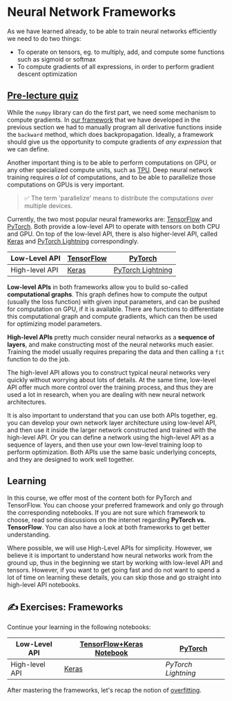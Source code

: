 # Neural Network Frameworks

As we have learned already, to be able to train neural networks efficiently we need to do two things:

* To operate on tensors, eg. to multiply, add, and compute some functions such as sigmoid or softmax
* To compute gradients of all expressions, in order to perform gradient descent optimization

## [Pre-lecture quiz](https://victorious-sand-043ca7603.1.azurestaticapps.net/quiz/105)

While the `numpy` library can do the first part, we need some mechanism to compute gradients. In [our framework](../04-OwnFramework/OwnFramework.ipynb) that we have developed in the previous section we had to manually program all derivative functions inside the `backward` method, which does backpropagation. Ideally, a framework should give us the opportunity to compute gradients of *any expression* that we can define.

Another important thing is to be able to perform computations on GPU, or any other specialized compute units, such as [TPU](https://en.wikipedia.org/wiki/Tensor_Processing_Unit). Deep neural network training requires *a lot* of computations, and to be able to parallelize those computations on GPUs is very important.

> ✅ The term 'parallelize' means to distribute the computations over multiple devices.

Currently, the two most popular neural frameworks are: [TensorFlow](http://TensorFlow.org) and [PyTorch](https://pytorch.org/). Both provide a low-level API to operate with tensors on both CPU and GPU. On top of the low-level API, there is also higher-level API, called [Keras](https://keras.io/) and [PyTorch Lightning](https://pytorchlightning.ai/) correspondingly.

Low-Level API | [TensorFlow](http://TensorFlow.org) | [PyTorch](https://pytorch.org/)
--------------|-------------------------------------|--------------------------------
High-level API| [Keras](https://keras.io/) | [PyTorch Lightning](https://pytorchlightning.ai/)

**Low-level APIs** in both frameworks allow you to build so-called **computational graphs**. This graph defines how to compute the output (usually the loss function) with given input parameters, and can be pushed for computation on GPU, if it is available. There are functions to differentiate this computational graph and compute gradients, which can then be used for optimizing model parameters.

**High-level APIs** pretty much consider neural networks as a **sequence of layers**, and make constructing most of the neural networks much easier. Training the model usually requires preparing the data and then calling a `fit` function to do the job.

The high-level API allows you to construct typical neural networks very quickly without worrying about lots of details. At the same time, low-level API offer much more control over the training process, and thus they are used a lot in research, when you are dealing with new neural network architectures.

It is also important to understand that you can use both APIs together, eg. you can develop your own network layer architecture using low-level API, and then use it inside the larger network constructed and trained with the high-level API. Or you can define a network using the high-level API as a sequence of layers, and then use your own low-level training loop to perform optimization. Both APIs use the same basic underlying concepts, and they are designed to work well together.

## Learning

In this course, we offer most of the content both for PyTorch and TensorFlow. You can choose your preferred framework and only go through the corresponding notebooks. If you are not sure which framework to choose, read some discussions on the internet regarding **PyTorch vs. TensorFlow**. You can also have a look at both frameworks to get better understanding.

Where possible, we will use High-Level APIs for simplicity. However, we believe it is important to understand how neural networks work from the ground up, thus in the beginning we start by working with low-level API and tensors. However, if you want to get going fast and do not want to spend a lot of time on learning these details, you can skip those and go straight into high-level API notebooks.

## ✍️ Exercises: Frameworks

Continue your learning in the following notebooks:

Low-Level API | [TensorFlow+Keras Notebook](IntroKerasTF.ipynb) | [PyTorch](IntroPyTorch.ipynb)
--------------|-------------------------------------|--------------------------------
High-level API| [Keras](IntroKeras.ipynb) | *PyTorch Lightning*

After mastering the frameworks, let's recap the notion of [overfitting](Overfitting.md).
